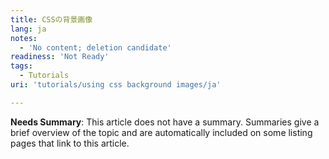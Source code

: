 ```yaml
---
title: CSSの背景画像
lang: ja
notes:
  - 'No content; deletion candidate'
readiness: 'Not Ready'
tags:
  - Tutorials
uri: 'tutorials/using css background images/ja'

---
```

**Needs Summary**: This article does not have a summary. Summaries give a brief overview of the topic and are automatically included on some listing pages that link to this article.

